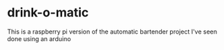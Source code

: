 # drink-o-matic
This is a raspberry pi version of the automatic bartender project I've seen done using an arduino
